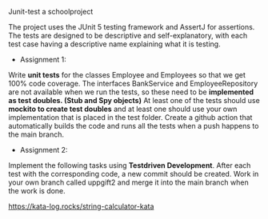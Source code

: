 Junit-test a schoolproject

The project uses the JUnit 5 testing framework and AssertJ for assertions. The tests are designed to be descriptive and self-explanatory, with each test case having a descriptive name explaining what it is testing.


<ul><li>Assignment 1:</li></ul>

Write <b>unit tests</b> for the classes Employee and Employees so that we get 100% code coverage. The interfaces BankService and EmployeeRepository are not available when we run the tests, so these need to be <b>implemented as test doubles. (Stub and Spy objects)</b> At least one of the tests should use <b>mockito to create test doubles</b> and at least one should use your own implementation that is placed in the test folder. Create a github action that automatically builds the code and runs all the tests when a push happens to the main branch.

<ul><li>Assignment 2:</li></ul>
Implement the following tasks using <b>Testdriven Development</b>. After each test with the corresponding code, a new commit should be created. Work in your own branch called uppgift2 and merge it into the main branch when the work is done.

<a href="https://kata-log.rocks/string-calculator-kata">https://kata-log.rocks/string-calculator-kata</a>
